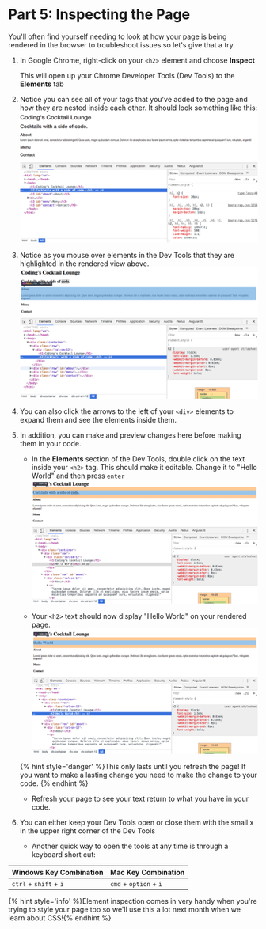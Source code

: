 # Part 5: Inspecting the Page
You'll often find yourself needing to look at how your page is being rendered in the browser to troubleshoot issues so let's give that a try.

1. In Google Chrome, right-click on your `<h2>` element and choose **Inspect**

    This will open up your Chrome Developer Tools (Dev Tools) to the **Elements** tab
    
2. Notice you can see all of your tags that you've added to the page and how they are nested inside each other. It should look something like this:
![](/assets/devTools.png)

3. Notice as you mouse over elements in the Dev Tools that they are highlighted in the rendered view above.
![](/assets/highlight.png)

4. You can also click the arrows to the left of your `<div>` elements to expand them and see the elements inside them.

5. In addition, you can make and preview changes here before making them in your code.
    * In the **Elements** section of the Dev Tools, double click on the text inside your `<h2>` tag. This should make it editable. Change it to "Hello World" and then press `enter` 
![](/assets/helloWorld1.png)

    * Your `<h2>` text should now display "Hello World" on your rendered page.
    ![](/assets/helloWorld2.png)
    
    {% hint style='danger' %}This only lasts until you refresh the page! If you want to make a lasting change you need to make the change to your code. {% endhint %}

    * Refresh your page to see your text return to what you have in your code.
    
6. You can either keep your Dev Tools open or close them with the small x in the upper right corner of the Dev Tools

    * Another quick way to open the tools at any time is through a keyboard short cut:
    
| Windows Key Combination|Mac Key Combination |
|---|---|
|`ctrl` + `shift` + `i`|`cmd` + `option` + `i`|

{% hint style='info' %}Element inspection comes in very handy when you're trying to style your page too so we'll use this a lot next month when we learn about CSS!{% endhint %}
